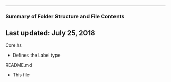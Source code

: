 --------------------------------------------------
### Summary of Folder Structure and File Contents
Last updated: July 25, 2018
--------------------------------------------------

Core.hs
  - Defines the Label type

README.md
  - This file